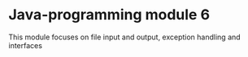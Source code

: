 # Java-programming module 6
This module focuses on file input and output, exception handling and interfaces
